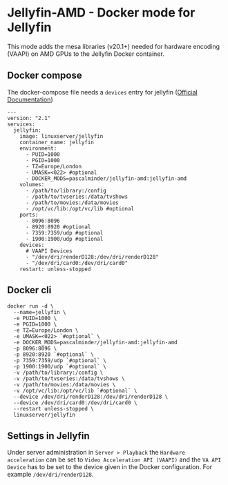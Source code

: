 # Jellyfin-AMD - Docker mode for Jellyfin

This mode adds the mesa libraries (v20.1+) needed for hardware encoding (VAAPI) on AMD GPUs to the Jellyfin Docker container.

## Docker compose
The docker-compose file needs a `devices` entry for jellyfin ([Official Documentation](https://jellyfin.org/docs/general/administration/hardware-acceleration.html))
```
---
version: "2.1"
services:
  jellyfin:
    image: linuxserver/jellyfin
    container_name: jellyfin
    environment:
      - PUID=1000
      - PGID=1000
      - TZ=Europe/London
      - UMASK=<022> #optional
      - DOCKER_MODS=pascalminder/jellyfin-amd:jellyfin-amd
    volumes:
      - /path/to/library:/config
      - /path/to/tvseries:/data/tvshows
      - /path/to/movies:/data/movies
      - /opt/vc/lib:/opt/vc/lib #optional
    ports:
      - 8096:8096
      - 8920:8920 #optional
      - 7359:7359/udp #optional
      - 1900:1900/udp #optional
    devices:
      # VAAPI Devices
      - "/dev/dri/renderD128:/dev/dri/renderD128"
      - "/dev/dri/card0:/dev/dri/card0"
    restart: unless-stopped
```

## Docker cli
```
docker run -d \
  --name=jellyfin \
  -e PUID=1000 \
  -e PGID=1000 \
  -e TZ=Europe/London \
  -e UMASK=<022> `#optional` \
  -e DOCKER_MODS=pascalminder/jellyfin-amd:jellyfin-amd
  -p 8096:8096 \
  -p 8920:8920 `#optional` \
  -p 7359:7359/udp `#optional` \
  -p 1900:1900/udp `#optional` \
  -v /path/to/library:/config \
  -v /path/to/tvseries:/data/tvshows \
  -v /path/to/movies:/data/movies \
  -v /opt/vc/lib:/opt/vc/lib `#optional` \
  --device /dev/dri/renderD128:/dev/dri/renderD128 \
  --device /dev/dri/card0:/dev/dri/card0 \
  --restart unless-stopped \
  linuxserver/jellyfin
```

## Settings in Jellyfin
Under server administration in `Server > Playback` the `Hardware acceleration` can be set to `Video Acceleration API (VAAPI)` and the `VA API Device` has to be set to the device given in the Docker configuration. For example `/dev/dri/renderD128`.
